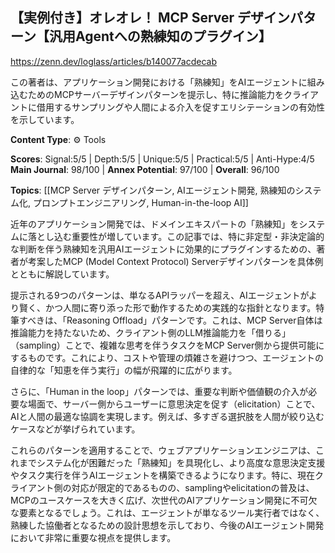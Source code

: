 ## 【実例付き】オレオレ！ MCP Server デザインパターン【汎用Agentへの熟練知のプラグイン】

https://zenn.dev/loglass/articles/b140077acdecab

この著者は、アプリケーション開発における「熟練知」をAIエージェントに組み込むためのMCPサーバーデザインパターンを提示し、特に推論能力をクライアントに借用するサンプリングや人間による介入を促すエリシテーションの有効性を示しています。

**Content Type**: ⚙️ Tools

**Scores**: Signal:5/5 | Depth:5/5 | Unique:5/5 | Practical:5/5 | Anti-Hype:4/5
**Main Journal**: 98/100 | **Annex Potential**: 97/100 | **Overall**: 96/100

**Topics**: [[MCP Server デザインパターン, AIエージェント開発, 熟練知のシステム化, プロンプトエンジニアリング, Human-in-the-loop AI]]

近年のアプリケーション開発では、ドメインエキスパートの「熟練知」をシステムに落とし込む重要性が増しています。この記事では、特に非定型・非決定論的な判断を伴う熟練知を汎用AIエージェントに効果的にプラグインするための、著者が考案したMCP (Model Context Protocol) Serverデザインパターンを具体例とともに解説しています。

提示される9つのパターンは、単なるAPIラッパーを超え、AIエージェントがより賢く、かつ人間に寄り添った形で動作するための実践的な指針となります。特筆すべきは、「Reasoning Offload」パターンです。これは、MCP Server自体は推論能力を持たないため、クライアント側のLLM推論能力を「借りる」（sampling）ことで、複雑な思考を伴うタスクをMCP Server側から提供可能にするものです。これにより、コストや管理の煩雑さを避けつつ、エージェントの自律的な「知恵を伴う実行」の幅が飛躍的に広がります。

さらに、「Human in the loop」パターンでは、重要な判断や価値観の介入が必要な場面で、サーバー側からユーザーに意思決定を促す（elicitation）ことで、AIと人間の最適な協調を実現します。例えば、多すぎる選択肢を人間が絞り込むケースなどが挙げられています。

これらのパターンを適用することで、ウェブアプリケーションエンジニアは、これまでシステム化が困難だった「熟練知」を具現化し、より高度な意思決定支援やタスク実行を伴うAIエージェントを構築できるようになります。特に、現在クライアント側の対応が限定的であるものの、samplingやelicitationの普及は、MCPのユースケースを大きく広げ、次世代のAIアプリケーション開発に不可欠な要素となるでしょう。これは、エージェントが単なるツール実行者ではなく、熟練した協働者となるための設計思想を示しており、今後のAIエージェント開発において非常に重要な視点を提供します。